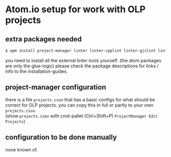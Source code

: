 # Atom.io setup for work with OLP projects

## extra packages needed

```bash
$ apm install project-manager linter linter-cpplint linter-gjslint linter-flake8
```
you need to install all the external linter tools yourself. (the atom packages are only the glue-logic)
please check the package descriptions for links / info to the installation-guides.

## project-manager configuration
there is a file `projects.cson` that has a basic configs for what should be correct for OLP projects.
you can copy this in full or partly to your own `projects.cson`.  
(show `projects.cson` with cmd-pallet (Ctrl+Shift+P) `ProjectManager Edit Projects`)




## configuration to be done manually
none known of.
